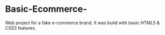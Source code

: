 # Basic-Ecommerce-
Web project for a fake e-commerce brand. It was build with basic HTML5 &amp; CSS3 features.
